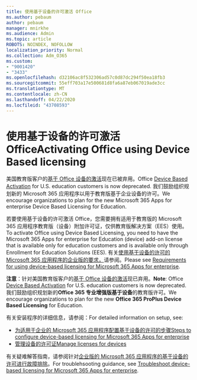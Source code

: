 ```yaml
---
title: 使用基于设备的许可激活 Office
ms.author: pebaum
author: pebaum
manager: mnirkhe
ms.audience: Admin
ms.topic: article
ROBOTS: NOINDEX, NOFOLLOW
localization_priority: Normal
ms.collection: Adm_O365
ms.custom:
- "9001420"
- "3433"
ms.openlocfilehash: d32106ac8f532306ad57c0d87dc294f50ea18fb3
ms.sourcegitcommit: 55eff703a17e500681d8fa6a87eb067019ade3cc
ms.translationtype: MT
ms.contentlocale: zh-CN
ms.lasthandoff: 04/22/2020
ms.locfileid: "43708593"
---
```

# <a name="activating-office-using-device-based-licensing"></a><span data-ttu-id="4db53-102">使用基于设备的许可激活 Office</span><span class="sxs-lookup"><span data-stu-id="4db53-102">Activating Office using Device Based licensing</span></span>

<span data-ttu-id="4db53-103">美国教育版客户的[基于 Office 设备的激活](https://aka.ms/officedba)现在已被弃用。</span><span class="sxs-lookup"><span data-stu-id="4db53-103">Office [Device Based Activation](https://aka.ms/officedba) for U.S. education customers is now deprecated.</span></span> <span data-ttu-id="4db53-104">我们鼓励组织规划新的 Microsoft 365 应用程序以用于教育版基于企业设备的许可。</span><span class="sxs-lookup"><span data-stu-id="4db53-104">We encourage organizations to plan for the new Microsoft 365 Apps for enterprise Device Based Licensing for Education.</span></span>

<span data-ttu-id="4db53-105">若要使用基于设备的许可激活 Office，您需要拥有适用于教育版的 Microsoft 365 应用程序教育版（设备）附加许可证，仅供教育版解决方案（EES）使用。</span><span class="sxs-lookup"><span data-stu-id="4db53-105">To activate Office using Device Based Licensing, you need to have the Microsoft 365 Apps for enterprise for Education (device) add-on license that is available only for education customers and is available only through Enrollment for Education Solutions (EES).</span></span> <span data-ttu-id="4db53-106">有关[使用基于设备的许可的 Microsoft 365 应用程序的企业版的要求，](https://docs.microsoft.com/deployoffice/device-based-licensing#requirements-for-using-device-based-licensing-for-office-365-proplus)请参阅。</span><span class="sxs-lookup"><span data-stu-id="4db53-106">Please see [Requirements for using device-based licensing for Microsoft 365 Apps for enterprise](https://docs.microsoft.com/deployoffice/device-based-licensing#requirements-for-using-device-based-licensing-for-office-365-proplus).</span></span>

<span data-ttu-id="4db53-107">**注意**：针对美国教育版客户的[基于 Office 设备的激活](https://aka.ms/officedba)现已弃用。</span><span class="sxs-lookup"><span data-stu-id="4db53-107">**Note**: Office [Device Based Activation](https://aka.ms/officedba) for U.S. education customers is now deprecated.</span></span> <span data-ttu-id="4db53-108">我们鼓励组织规划新的**Office 365 专业增强版基于设备**的教育版许可。</span><span class="sxs-lookup"><span data-stu-id="4db53-108">We encourage organizations to plan for the new **Office 365 ProPlus Device Based Licensing** for Education.</span></span>

<span data-ttu-id="4db53-109">有关安装程序的详细信息，请参阅：</span><span class="sxs-lookup"><span data-stu-id="4db53-109">For detailed information on setup, see:</span></span>

- [<span data-ttu-id="4db53-110">为适用于企业的 Microsoft 365 应用程序配置基于设备的许可的步骤</span><span class="sxs-lookup"><span data-stu-id="4db53-110">Steps to configure device-based licensing for Microsoft 365 Apps for enterprise</span></span>](https://docs.microsoft.com/deployoffice/device-based-licensing#steps-to-configure-device-based-licensing-for-office-365-proplus)
- [<span data-ttu-id="4db53-111">管理设备的许可证</span><span class="sxs-lookup"><span data-stu-id="4db53-111">Manage licenses for devices</span></span>](https://docs.microsoft.com/Office365/Admin/misc/manage-licenses-for-devices)

<span data-ttu-id="4db53-112">有关疑难解答指南，请参阅针对[企业版的 Microsoft 365 应用程序的基于设备的许可进行故障排除](https://docs.microsoft.com/deployoffice/device-based-licensing#troubleshoot-device-based-licensing-for-office-365-proplus)。</span><span class="sxs-lookup"><span data-stu-id="4db53-112">For troublehsooting guidance, see [Troubleshoot device-based licensing for Microsoft 365 Apps for enterprise](https://docs.microsoft.com/deployoffice/device-based-licensing#troubleshoot-device-based-licensing-for-office-365-proplus).</span></span>
